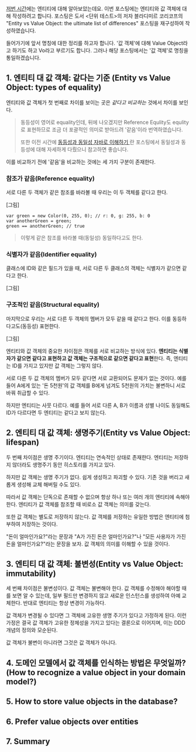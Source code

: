 [저번 시간](https://elsethrow.com/2024/11/25/%EC%97%94%ED%8B%B0%ED%8B%B0-%EC%A0%95%EB%A6%AC-%EB%B0%8F-%EC%9A%94%EC%95%BD/)에는 엔티티에 대해 알아보았는데요. 이번 포스팅에는 엔티티와 값 객체에 대해 작성하려고 합니다. 포스팅은 도서 <단위 테스트>의 저자 블라디미르 코리코프의 "Entity vs Value Object: the ultimate list of differences" 포스팅을 재구성하여 작성하였습니다. 

들어가기에 앞서 명칭에 대한 정리를 하고자 합니다. '값 객체'에 대해 Value Object라고 하기도 하고 Vo라고 부르기도 합니다. 그러나 해당 포스팅에서는 '값 객체'로 명칭을 통일하겠습니다.

## 1. 엔티티 대 값 객체: 같다는 기준 (Entity vs Value Object: types of equality)
엔티티와 값 객체가 첫 번째로 차이를 보이는 곳은 _같다고 비교하는_ 것에서 차이를 보인다.

> 동등성이 영어로 equality인데, 뒤에 나오겠지만 Reference Equlity도 equlity로 표현하므로 조금 더 포괄적인 의미로 받아드려 '같음'이라 번역하였습니다.
> 
> 또한 이전 시간에 [동등성과 동일성 자바로 이해하기
](https://elsethrow.com/2024/10/03/%EB%8F%99%EB%93%B1%EC%84%B1%EA%B3%BC-%EB%8F%99%EC%9D%BC%EC%84%B1-%EC%9E%90%EB%B0%94%EB%A1%9C-%EC%9D%B4%ED%95%B4%ED%95%98%EA%B8%B0/) 란 포스팅에서 동일성과 동등성에 대해 자세하게 다뤘으니 참고하면 좋습니다.

이를 비교하기 전에 '같음'을 비교하는 것에는 세 가지 구분이 존재한다.

### 참조가 같음(Reference equality)
서로 다른 두 객체가 같은 참조를 바라볼 때 우리는 이 두 객체를 같다고 한다.

[그림]
```
var green = new Color(0, 255, 0); // r: 0, g: 255, b: 0
var anotherGreen = green;
green == anotherGreen; // true
```

> 이렇게 같은 참조를 바라볼 때(동일성) 동일하다고도 한다.

### 식별자가 같음(Identifier equality)
클래스에 ID와 같은 필드가 있을 때, 서로 다른 두 클래스의 객체는 식별자가 같으면 같다고 한다.

[그림]

### 구조적인 같음(Structural equality)
마지막으로 우리는 서로 다른 두 객체의 멤버가 모두 같을 때 같다고 한다. 이를 동등하다고도(동등성) 표현한다.

[그림]

엔티티와 값 객체의 중요한 차이점은 객체를 서로 비교하는 방식에 있다. **엔티티는 식별자가 같으면 같다고 표현하고 값 객체는 구조적으로 같으면 같다고 표현**한다. 즉, 엔티티는 ID를 가지고 있지만 값 객체는 그렇지 않다.

서로 다른 두 값 객체의 멤버가 모두 같다면 서로 교환되어도 문제가 없는 것이다. 예를 들어 A에게 있는 '돈 5천원'의 값 객체를 B에게 넘겨도 5천원의 가치는 불변하니 서로 바꿔 취급할 수 있다.

하지만 엔티티는 사뭇 다르다. 예를 들어 서로 다른 A, B가 이름과 성별 나이도 동일해도 ID가 다르다면 두 엔티티는 같다고 보지 않는다.


## 2. 엔티티 대 값 객체: 생명주기(Entity vs Value Object: lifespan)
두 번째 차이점은 생명 주기이다. 엔티티는 연속적인 상태로 존재한다. 엔티티는 저장하지 않더라도 생명주기 동안 히스토리를 가지고 있다.

하지만 값 객체는 생명 주기가 없다. 쉽게 생성하고 파괴할 수 있다. 기존 것을 버리고 새롭게 생성해 교체 해버릴 수도 있다.

따라서 값 객체는 단독으로 존재할 수 없으며 항상 하나 또는 여러 개의 엔티티에 속해야 한다. 엔티티가 값 객체를 참조할 때 비로소 값 객체는 의미를 갖는다.

또한 값 객체는 별도로 저장하지 않는다. 값 객체를 저장하는 유일한 방법은 엔티티에 첨부하여 저장하는 것이다.

"돈이 얼마인가요?"라는 문장과 "A가 가진 돈은 얼마인가요?"나 "모든 사용자가 가진 돈을 얼마인가요?"라는 문장을 보자. 값 객체의 의미를 이해할 수 있을 것이다.

## 3. 엔티티 대 값 객체: 불변성(Entity vs Value Object: immutability)
세 번째 차이점은 불변성이다. 값 객체는 불변해야 한다. 값 객체를 수정해야 해야할 때를 보면 알 수 있는데, 일부 필드만 변경하지 않고 새로운 인스턴스를 생성하여 아예 교체한다. 반대로 엔티티는 항상 변경이 가능하다.

값 객체가 변경될 수 있다면 그 객체에 고유한 생명 주기가 있다고 가정하게 된다. 이런 가정은 결국 값 객체가 고유한 정체성을 가지고 있다는 결론으로 이어지며, 이는 DDD 개념의 정의와 모순된다.

값 객체가 불변이 아니라면 그것은 값 객체가 아니다.

## 4. 도메인 모델에서 값 객체를 인식하는 방법은 무엇일까? (How to recognize a value object in your domain model?)

## 5. How to store value objects in the database?

## 6. Prefer value objects over entities

## 7. Summary
